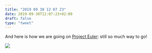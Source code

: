 ```yaml
---
title: "2019 09 30 12 07 23"
date: 2019-09-30T12:07:23+02:00
draft: false
type: "tweet"
---
```

And here is how we are going on [Project Euler](http://projecteuler.net): still so much way to go!

![](/img/2019-09-30-12-07-23.png)
